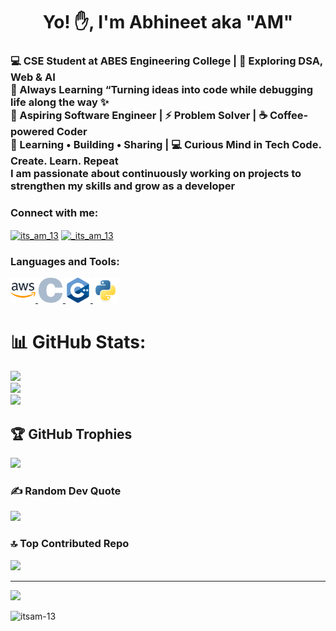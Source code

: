 <h1 align="center">Yo! ✋, I'm Abhineet aka "AM"</h1>
<h3 align="left">💻 CSE Student at ABES Engineering College | 🚀 Exploring DSA, Web & AI <br> 🌱 Always Learning “Turning ideas into code while debugging life along the way ✨<br>
  🚀 Aspiring Software Engineer | ⚡ Problem Solver | ☕ Coffee-powered Coder <br>
  🌱 Learning • Building • Sharing | 💻 Curious Mind in Tech Code. Create. Learn. Repeat <br>
I am passionate about continuously working on projects to strengthen my skills and grow as a developer</h3>



<h3 align="left">Connect with me:</h3>
<p align="left">
<a href="https://www.codechef.com/users/its_am_13" target="blank"><img align="center" src="https://cdn.jsdelivr.net/npm/simple-icons@3.1.0/icons/codechef.svg" alt="its_am_13" height="30" width="40" /></a>
<a href="https://www.leetcode.com/_its_am_13" target="blank"><img align="center" src="https://raw.githubusercontent.com/rahuldkjain/github-profile-readme-generator/master/src/images/icons/Social/leet-code.svg" alt="_its_am_13" height="30" width="40" /></a>
</p>

<h3 align="left">Languages and Tools:</h3>
<p align="left"> <a href="https://aws.amazon.com" target="_blank" rel="noreferrer"> <img src="https://raw.githubusercontent.com/devicons/devicon/master/icons/amazonwebservices/amazonwebservices-original-wordmark.svg" alt="aws" width="40" height="40"/> </a> <a href="https://www.cprogramming.com/" target="_blank" rel="noreferrer"> <img src="https://raw.githubusercontent.com/devicons/devicon/master/icons/c/c-original.svg" alt="c" width="40" height="40"/> </a> <a href="https://www.w3schools.com/cpp/" target="_blank" rel="noreferrer"> <img src="https://raw.githubusercontent.com/devicons/devicon/master/icons/cplusplus/cplusplus-original.svg" alt="cplusplus" width="40" height="40"/> </a> <a href="https://www.python.org" target="_blank" rel="noreferrer"> <img src="https://raw.githubusercontent.com/devicons/devicon/master/icons/python/python-original.svg" alt="python" width="40" height="40"/> </a> </p>

# 📊 GitHub Stats:
![](https://github-readme-stats.vercel.app/api?username=itsam-13&theme=dark&hide_border=false&include_all_commits=true&count_private=false)<br/>
![](https://nirzak-streak-stats.vercel.app/?user=itsam-13&theme=dark&hide_border=false)<br/>
![](https://github-readme-stats.vercel.app/api/top-langs/?username=itsam-13&theme=dark&hide_border=false&include_all_commits=true&count_private=false&layout=compact)

## 🏆 GitHub Trophies
![](https://github-profile-trophy.vercel.app/?username=itsam-13&theme=radical&no-frame=false&no-bg=true&margin-w=4)

### ✍️ Random Dev Quote
![](https://quotes-github-readme.vercel.app/api?type=horizontal&theme=radical)

### 🔝 Top Contributed Repo
![](https://github-contributor-stats.vercel.app/api?username=itsam-13&limit=5&theme=dark&combine_all_yearly_contributions=true)

---
[![](https://visitcount.itsvg.in/api?id=itsam-13&icon=6&color=0)](https://visitcount.itsvg.in)

<p align="left"> <img src="https://komarev.com/ghpvc/?username=itsam-13&label=Profile%20views&color=0e75b6&style=flat" alt="itsam-13" /> </p>

<!-- Proudly created with GPRM ( https://gprm.itsvg.in ) -->
